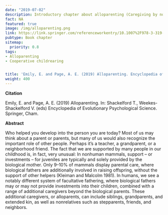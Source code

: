 ```yaml
---
date: "2019-07-02"
description: Introductory chapter about alloparenting (Caregiving by nonparental caregivers, who provide direct and/or indirect investments to a child).
fact: NA
featured: true
image: /img/alloparenting.png
link: https://link.springer.com/referenceworkentry/10.1007%2F978-3-319-16999-6_2253-1
pubtype: Book chapter
sitemap:
  priority: 0.8
tags:
- Alloparenting
- Cooperative childrearing


title: 'Emily, E. and Page, A. E. (2019) Alloparenting. Encyclopedia of Evolutionary Psychological Science '
weight: 400
---
```

**Citation**

Emily, E. and Page, A. E. (2019) Alloparenting. In: Shackelford T., Weekes-Shackelford V. (eds) Encyclopedia of Evolutionary Psychological Science. Springer, Cham.

**Abstract** 

Who helped you develop into the person you are today? Most of us may think about a parent or parents, but many of us would also recognize the important role of other people. Perhaps it’s a teacher, a grandparent, or a neighborhood friend. The fact that we are supported by many people in our childhood is, in fact, very unusual: In nonhuman mammals, support – or investments – for juveniles are typically and solely provided by the biological mother. Only 9–10% of mammals display parental care, where biological fathers are additionally involved in raising offspring, without the support of other helpers (Kleiman and Malcolm 1981). In humans, we see a notably different system of facultative fathering, where biological fathers may or may not provide investments into their children, combined with a range of additional caregivers beyond the biological parents. These additional caregivers, or alloparents, can include siblings, grandparents, and extended kin, as well as nonrelatives such as stepparents, friends, and neighbors.


